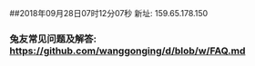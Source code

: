 ##2018年09月28日07时12分07秒 新址: 159.65.178.150
### 兔友常见问题及解答: https://github.com/wanggonging/d/blob/w/FAQ.md

